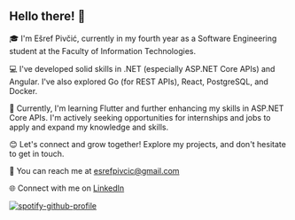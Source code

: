 ## Hello there! 👋

🎓 I'm Ešref Pivčić, currently in my fourth year as a Software Engineering student at the Faculty of Information Technologies.

💻 I've developed solid skills in .NET (especially ASP.NET Core APIs) and Angular. I've also explored Go (for REST APIs), React, PostgreSQL, and Docker.

🚀 Currently, I'm learning Flutter and further enhancing my skills in ASP.NET Core APIs. I'm actively seeking opportunities for internships and jobs to apply and expand my knowledge and skills.

😊 Let's connect and grow together! Explore my projects, and don't hesitate to get in touch.

📧 You can reach me at esrefpivcic@gmail.com

🌐 Connect with me on [LinkedIn](https://www.linkedin.com/in/esref-pivcic)

[![spotify-github-profile](https://spotify-github-profile.kittinanx.com/api/view?uid=wj6et8rmdx1lov815m9a4fo9k&cover_image=true&theme=novatorem&show_offline=false&background_color=121212&interchange=false&bar_color=53b14f&bar_color_cover=false)](https://spotify-github-profile.kittinanx.com/api/view?uid=wj6et8rmdx1lov815m9a4fo9k&redirect=true)
